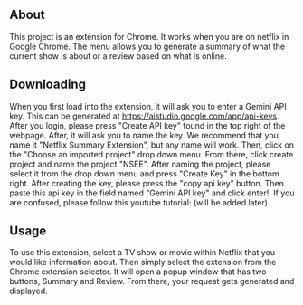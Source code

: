 ## About
This project is an extension for Chrome. It works when you are on netflix in Google Chrome. The menu allows you to generate a summary of what the current show is about or a review based on what is online.

## Downloading
When you first load into the extension, it will ask you to enter a Gemini API key. This can be generated at https://aistudio.google.com/app/api-keys. After you login, please press "Create API key" found in the top right of the webpage. After, it will ask you to name the key. We recommend that you name it "Netflix Summary Extension", but any name will work. Then, click on the "Choose an imported project" drop down menu. From there, click create project and name the project "NSEE". After naming the project, please select it from the drop down menu and press "Create Key" in the bottom right. After creating the key, please press the "copy api key" button. Then paste this api key in the field named "Gemini API key" and click enter!. If you are confused, please follow this youtube tutorial: (will be added later).

## Usage
To use this extension, select a TV show or movie within Netflix that you would like information about. Then simply select the extension from the Chrome extension selector. It will open a popup window that has two buttons, Summary and Review. From there, your request gets generated and displayed.
